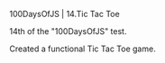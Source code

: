 100DaysOfJS | 14.Tic Tac Toe 

14th of the "100DaysOfJS" test.

Created a functional Tic Tac Toe game. 
